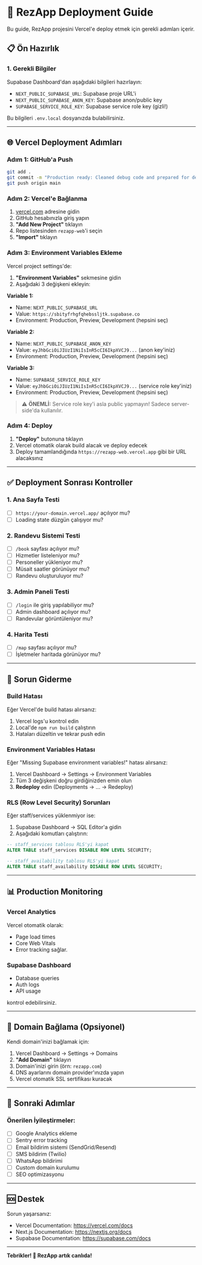 # 🚀 RezApp Deployment Guide

Bu guide, RezApp projesini Vercel'e deploy etmek için gerekli adımları içerir.

## 📋 Ön Hazırlık

### 1. Gerekli Bilgiler
Supabase Dashboard'dan aşağıdaki bilgileri hazırlayın:
- `NEXT_PUBLIC_SUPABASE_URL`: Supabase proje URL'i
- `NEXT_PUBLIC_SUPABASE_ANON_KEY`: Supabase anon/public key
- `SUPABASE_SERVICE_ROLE_KEY`: Supabase service role key (gizli!)

Bu bilgileri `.env.local` dosyanızda bulabilirsiniz.

---

## 🌐 Vercel Deployment Adımları

### Adım 1: GitHub'a Push
```bash
git add .
git commit -m "Production ready: Cleaned debug code and prepared for deployment"
git push origin main
```

### Adım 2: Vercel'e Bağlanma
1. [vercel.com](https://vercel.com) adresine gidin
2. GitHub hesabınızla giriş yapın
3. **"Add New Project"** tıklayın
4. Repo listesinden `rezapp-web`'i seçin
5. **"Import"** tıklayın

### Adım 3: Environment Variables Ekleme
Vercel project settings'de:

1. **"Environment Variables"** sekmesine gidin
2. Aşağıdaki 3 değişkeni ekleyin:

**Variable 1:**
- Name: `NEXT_PUBLIC_SUPABASE_URL`
- Value: `https://sbityfrhgfqhebssljtk.supabase.co`
- Environment: Production, Preview, Development (hepsini seç)

**Variable 2:**
- Name: `NEXT_PUBLIC_SUPABASE_ANON_KEY`
- Value: `eyJhbGciOiJIUzI1NiIsInR5cCI6IkpXVCJ9...` (anon key'iniz)
- Environment: Production, Preview, Development (hepsini seç)

**Variable 3:**
- Name: `SUPABASE_SERVICE_ROLE_KEY`
- Value: `eyJhbGciOiJIUzI1NiIsInR5cCI6IkpXVCJ9...` (service role key'iniz)
- Environment: Production, Preview, Development (hepsini seç)

> ⚠️ **ÖNEMLİ:** Service role key'i asla public yapmayın! Sadece server-side'da kullanılır.

### Adım 4: Deploy
1. **"Deploy"** butonuna tıklayın
2. Vercel otomatik olarak build alacak ve deploy edecek
3. Deploy tamamlandığında `https://rezapp-web.vercel.app` gibi bir URL alacaksınız

---

## ✅ Deployment Sonrası Kontroller

### 1. Ana Sayfa Testi
- [ ] `https://your-domain.vercel.app/` açılıyor mu?
- [ ] Loading state düzgün çalışıyor mu?

### 2. Randevu Sistemi Testi
- [ ] `/book` sayfası açılıyor mu?
- [ ] Hizmetler listeleniyor mu?
- [ ] Personeller yükleniyor mu?
- [ ] Müsait saatler görünüyor mu?
- [ ] Randevu oluşturuluyor mu?

### 3. Admin Paneli Testi
- [ ] `/login` ile giriş yapılabiliyor mu?
- [ ] Admin dashboard açılıyor mu?
- [ ] Randevular görüntüleniyor mu?

### 4. Harita Testi
- [ ] `/map` sayfası açılıyor mu?
- [ ] İşletmeler haritada görünüyor mu?

---

## 🔧 Sorun Giderme

### Build Hatası
Eğer Vercel'de build hatası alırsanız:
1. Vercel logs'u kontrol edin
2. Local'de `npm run build` çalıştırın
3. Hataları düzeltin ve tekrar push edin

### Environment Variables Hatası
Eğer "Missing Supabase environment variables!" hatası alırsanız:
1. Vercel Dashboard → Settings → Environment Variables
2. Tüm 3 değişkeni doğru girdiğinizden emin olun
3. **Redeploy** edin (Deployments → ... → Redeploy)

### RLS (Row Level Security) Sorunları
Eğer staff/services yüklenmiyor ise:
1. Supabase Dashboard → SQL Editor'a gidin
2. Aşağıdaki komutları çalıştırın:

```sql
-- staff_services tablosu RLS'yi kapat
ALTER TABLE staff_services DISABLE ROW LEVEL SECURITY;

-- staff_availability tablosu RLS'yi kapat  
ALTER TABLE staff_availability DISABLE ROW LEVEL SECURITY;
```

---

## 📊 Production Monitoring

### Vercel Analytics
Vercel otomatik olarak:
- Page load times
- Core Web Vitals
- Error tracking
sağlar.

### Supabase Dashboard
- Database queries
- Auth logs
- API usage

kontrol edebilirsiniz.

---

## 🎯 Domain Bağlama (Opsiyonel)

Kendi domain'inizi bağlamak için:

1. Vercel Dashboard → Settings → Domains
2. **"Add Domain"** tıklayın
3. Domain'inizi girin (örn: `rezapp.com`)
4. DNS ayarlarını domain provider'ınızda yapın
5. Vercel otomatik SSL sertifikası kuracak

---

## 📱 Sonraki Adımlar

### Önerilen İyileştirmeler:
- [ ] Google Analytics ekleme
- [ ] Sentry error tracking
- [ ] Email bildirim sistemi (SendGrid/Resend)
- [ ] SMS bildirim (Twilio)
- [ ] WhatsApp bildirimi
- [ ] Custom domain kurulumu
- [ ] SEO optimizasyonu

---

## 🆘 Destek

Sorun yaşarsanız:
- Vercel Documentation: https://vercel.com/docs
- Next.js Documentation: https://nextjs.org/docs
- Supabase Documentation: https://supabase.com/docs

---

**Tebrikler! 🎉 RezApp artık canlıda!**

